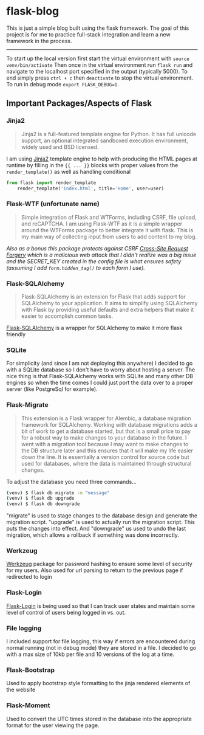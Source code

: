 # flask-blog
This is just a simple blog built using the flask framework. The goal of this project is for me to practice full-stack integration and learn a new framework in the process.

---
To start up the local version first start the virtual environment with ```source venv/bin/activate```
Then once in the virtual environment run ```flask run``` and navigate to the localhost port specified in the output (typically 5000).
To end simply press ```ctrl + c``` then ```deactivate``` to stop the virtual environment.
To run in debug mode ```export FLASK_DEBUG=1```.

## Important Packages/Aspects of Flask

### Jinja2
> Jinja2 is a full-featured template engine for Python. It has full unicode support, an optional integrated sandboxed execution environment, widely used and BSD licensed.


I am using [Jinja2](http://jinja.pocoo.org/) template engine to help with producing the HTML pages at runtime by filling in the ```{{ ... }}``` blocks with proper values from the ```render_template()``` as well as handling conditional

```python
from flask import render_template
    render_template('index.html', title='Home', user=user)
```
### Flask-WTF (unfortunate name)
> Simple integration of Flask and WTForms, including CSRF, file upload, and reCAPTCHA.
I am using Flask-WTF as it is a simple wrapper around the WTForms package to better integrate it with flask. This is my main way of collecting input from users to add content to my blog.

*Also as a bonus this package protects against CSRF [Cross-Site Request Forgery](http://en.wikipedia.org/wiki/Cross-site_request_forgery) which is a malicious web attack that I didn't realize was a big issue and the SECRET_KEY created in the config file is what ensures safety (assuming I add ```form.hidden_tag()``` to each form I use).*

### Flask-SQLAlchemy
> Flask-SQLAlchemy is an extension for Flask that adds support for SQLAlchemy to your application. It aims to simplify using SQLAlchemy with Flask by providing useful defaults and extra helpers that make it easier to accomplish common tasks.

[Flask-SQLAlchemy](https://flask-sqlalchemy.palletsprojects.com/en/2.x/) is a wrapper for SQLAlchemy to make it more flask friendly

### SQLite
For simplicity (and since I am not deploying this anywhere) I decided to go with a SQLite database so I don't have to worry about hosting a server. The nice thing is that Flask-SQLAlchemy works with SQLite and many other DB engines so when the time comes I could just port the data over to a proper server (like PostgreSql for example).

### Flask-Migrate
> This extension is a Flask wrapper for Alembic, a database migration framework for SQLAlchemy. Working with database migrations adds a bit of work to get a database started, but that is a small price to pay for a robust way to make changes to your database in the future.
I went with a migration tool because I may want to make changes to the DB structure later and this ensures that it will make my life easier down the line. It is essentially a version control for source code but used for databases, where the data is maintained through structural changes.

To adjust the database you need three commands...
```bash
(venv) $ flask db migrate -m "message"
(venv) $ flask db upgrade
(venv) $ flask db downgrade
```
"migrate" is used to stage changes to the database design and generate the migration script. "upgrade" is used to actually run the migration script. This puts the changes into effect. And "downgrade" us used to undo the last migration, which allows a rollback if something was done incorrectly.


### Werkzeug

[Werkzeug](https://palletsprojects.com/p/werkzeug/) package for password hashing to ensure some level of security for my users. Also used for url parsing to return to the previous page if redirected to login

### Flask-Login

[Flask-Login](https://flask-login.readthedocs.io/en/latest/) is being used so that I can track user states and maintain some level of control of users being logged in vs. out.

### File logging

I included support for file logging, this way if errors are encountered during normal running (not in debug mode) they are stored in a file. I decided to go with a max size of 10kb per file and 10 versions of the log at a time.

### Flask-Bootstrap

Used to apply bootstrap style formatting to the jinja rendered elements of the website

### Flask-Moment

Used to convert the UTC times stored in the database into the appropriate format for the user viewing the page.